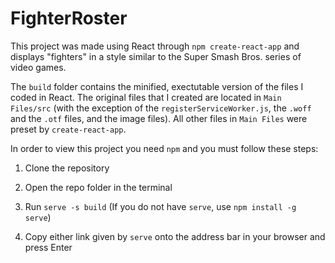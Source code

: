 # FighterRoster

This project was made using React through `npm create-react-app` and displays "fighters" in a style similar
to the Super Smash Bros. series of video games.

The `build` folder contains the minified, exectutable version
of the files I coded in React. The original files that I created are located in `Main Files/src` (with the 
exception of the `registerServiceWorker.js`, the `.woff` and the `.otf` files, and the image files). All
other files in `Main Files` were preset by `create-react-app`.

In order to view this project you need `npm` and you must follow these steps:

1. Clone the repository

2. Open the repo folder in the terminal

3. Run `serve -s build`
   (If you do not have `serve`, use `npm install -g serve`)
   
4. Copy either link given by `serve` onto the address bar in your browser and press Enter
